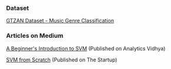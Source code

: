 ### Dataset
[GTZAN Dataset - Music Genre Classification](https://www.kaggle.com/andradaolteanu/gtzan-dataset-music-genre-classification)

### Articles on Medium
[A Beginner's Introduction to SVM](https://tp6145.medium.com/a-beginners-introduction-to-svm-c641c3ff2769)
(Published on Analytics Vidhya)

[SVM from Scratch](https://tp6145.medium.com/svm-from-scratch-c2decb4a2d15)
(Published on The Startup)

